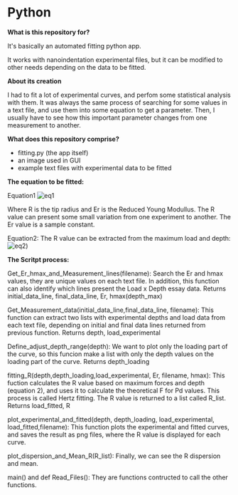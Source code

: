 # Python
 
 <b>What is this repository for?</b>

It's basically an automated fitting python app.

It works with nanoindentation experimental files, but it can be modified to other needs depending on the data to be fitted.

 <b>About its creation</b>
 
I had to fit a lot of experimental curves, and perfom some statistical analysis with them.
It was always the same process of searching for some values in a text file, and use them into some equation to get a parameter. Then,  I usually have to see how this important parameter changes from one measurement to another. 

 <b>What does this repository comprise?</b>

- fitting.py (the app itself)
- an image used in GUI 
- example text files with experimental data to be fitted

<b>The equation to be fitted:</b>

Equation1
![eq1](https://user-images.githubusercontent.com/41547014/95214976-d72e8000-07c6-11eb-9a45-8f0beced9a29.gif)

Where R is the tip radius and Er is the Reduced Young Modullus.
The R value can present some small variation from one experiment to another. The Er value is a sample constant.

Equation2:
The R value can be extracted from the maximum load and depth:
![eq2](https://github.com/amandaventurac/Python-Curve-Fitting/main/eq2.gif?raw=true))



<b>The Scritpt process:</b> 
 
Get_Er_hmax_and_Measurement_lines(filename):
Search the Er and hmax values, they are unique values on each text file. In addition, this function can also identify which lines present the Load x Depth           essay data.
 Returns initial_data_line, final_data_line, Er, hmax(depth_max)

Get_Measurement_data(initial_data_line,final_data_line, filename):
This function can extract two lists with experimental depths and load data from each text file, depending on initial and final data lines returned from previous function.
 Returns depth, load_experimental

Define_adjust_depth_range(depth):
We want to plot only the loading part of the curve, so this funcion make a list with only the depth values on the loading part of the curve.
 Returns depth_loading

fitting_R(depth,depth_loading,load_experimental, Er, filename, hmax):
This fuction calculates the R value based on maximum forces and depth (equation 2), and uses it to calculate the theoretical F for Pd values. This process is called Hertz fitting. The R value is returned to a list called R_list.
 Returns load_fitted, R 
 
plot_experimental_and_fitted(depth, depth_loading, load_experimental, load_fitted,filename):
This function plots the experimental and fitted curves, and saves the result as png files, where the R value is displayed for each curve.

plot_dispersion_and_Mean_R(R_list):
Finally, we can see the R dispersion and mean. 

main() and def Read_Files():
They are functions contructed to call the other functions.




